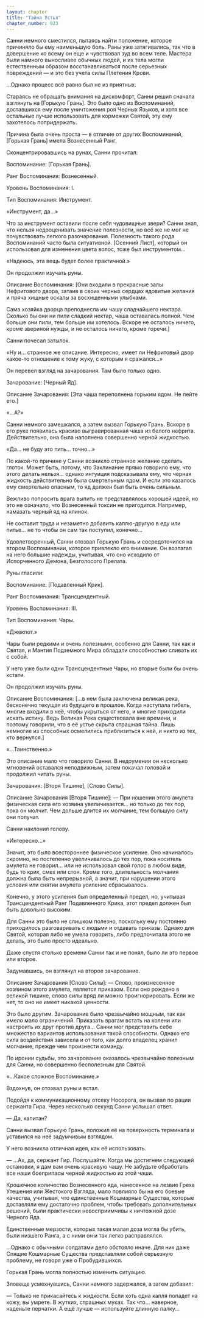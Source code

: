 ```yaml
---
layout: chapter
title: "Тайна Устья"
chapter_number: 923
---
```


Санни немного сместился, пытаясь найти положение, которое причиняло бы ему наименьшую боль. Раны уже затягивались, так что в довершение ко всему он еще и чувствовал зуд во всем теле. Мастера были намного выносливее обычных людей, и их тела могли естественным образом восстанавливаться после серьезных повреждений — и это без учета силы Плетения Крови.

...Однако процесс всё равно был не из приятных.

Стараясь не обращать внимания на дискомфорт, Санни решил сначала взглянуть на [Горькую Грань]. Это было одно из Воспоминаний, доставшихся ему после уничтожения роя Черных Языков, и хотя все остальные лучше использовать для кормежки Святой, эту ему захотелось попридержать.

Причина была очень проста — в отличие от других Воспоминаний, [Горькая Грань] имела Вознесенный Ранг.

Сконцентрировавшись на рунах, Санни прочитал:

Воспоминание: [Горькая Грань].

Ранг Воспоминания: Вознесенный.

Уровень Воспоминания: I.

Тип Воспоминания: Инструмент.

«Инструмент, да...»

Что за инструмент оставили после себя чудовищные звери? Санни знал, что нельзя недооценивать значение полезности, но всё же не мог не почувствовать легкого разочарования. Полезность такого рода Воспоминаний часто была ситуативной. [Осенний Лист], который он использовал для изменения цвета волос, тоже был инструментом...

«Надеюсь, эта вещь будет более практичной.»

Он продолжил изучать руны.

Описание Воспоминания: [Они входили в прекрасные залы Нефритового двора, затаив в своих черных сердцах ядовитые желания и пряча хищные оскалы за восхищенными улыбками.

Сама хозяйка дворца преподнесла им чашу сладчайшего нектара. Сколько бы они ни пили сладкий нектар, чаша оставалась полной. Чем больше они пили, тем больше им хотелось. Вскоре не осталось ничего, кроме звериной нужды, и не осталось ничего, кроме горечи.]

Санни почесал затылок.

«Ну и... странное же описание. Интересно, имеет ли Нефритовый двор какое-то отношение к тому жуку, с которым я сражался...»

Он перевел взгляд на зачарования. Там было только одно.

Зачарование: [Черный Яд].

Описание Зачарования: [Эта чаша переполнена горьким ядом. Не пейте его.]

«...А?»

Санни немного замешкался, а затем вызвал Горькую Грань. Вскоре в его руке появилась красиво выгравированная чаша из белого нефрита. Действительно, она была наполнена совершенно черной жидкостью.

«Да... не буду это пить... точно...»

По какой-то причине у Санни возникло странное желание сделать глоток. Может быть, потому, что Заклинание прямо говорило ему, что этого делать нельзя... однако интуиция подсказывала ему, что черная жидкость действительно была смертельным ядом. И если это казалось ему смертельно опасным, то яд должен был быть очень сильным.

Вежливо попросить врага выпить не представлялось хорошей идеей, но это не означало, что Вознесенный токсин не пригодится. Например, намазать черный яд на клинок.

Не составит труда и незаметно добавить каплю-другую в еду или питье... не то чтобы он сам так поступил, конечно...

Удовлетворенный, Санни отозвал Горькую Грань и сосредоточился на втором Воспоминании, которое привлекло его внимание. Он возлагал на него большие надежды, учитывая, что оно исходило от Испорченного Демона, Безголосого Прелата.

Руны гласили:

Воспоминание: [Подавленный Крик].

Ранг Воспоминания: Трансцендентный.

Уровень Воспоминания: III.

Тип Воспоминания: Чары.

«Джекпот.»

Чары были редкими и очень полезными, особенно для Санни, так как и Святая, и Мантия Подземного Мира обладали способностью сливать их с собой.

У него уже были одни Трансцендентные Чары, но вторые были бы очень кстати.

Он продолжил изучать руны.

Описание Воспоминания: [...в нем была заключена великая река, бесконечно текущая из будущего в прошлое. Когда наступала гибель, многие входили в неё, чтобы укрыться от него, и многие приходили искать истину. Ведь Великая Река существовала вне времени, и поэтому говорили, что в её устье скрыта страшная тайна. Лишь немногие из способных осмелились приблизиться к ней, и никто из тех, кто вернулся.]

«...Таинственно.»

Это описание мало что говорило Санни. В недоумении он несколько мгновений оставался неподвижным, затем покачал головой и продолжил читать руны.

Зачарования: [Вторя Тишине], [Слово Силы].

Описание Зачарования [Вторя Тишине]: — При ношении этого амулета физическая сила его хозяина увеличивается... но только до тех пор, пока он молчит. Чем дольше длится их молчание, тем большую силу они получат.

Санни наклонил голову.

«Интересно...»

Значит, это было всестороннее физическое усиление. Оно начиналось скромно, но постепенно увеличивалось до тех пор, пока носитель амулета не говорил... или не использовал свой голос в любом виде, будь то крик, смех или стон. Кроме того, длительность молчания должна была быть непрерывной, а значит, при нарушении этого условия или снятии амулета усиление сбрасывалось.

Конечно, у этого усиления был определенный предел, но, учитывая Трансцендентный Ранг Подавленного Крика, этот предел должен был быть довольно высоким.

Для Санни это было не слишком полезно, поскольку ему постоянно приходилось разговаривать с людьми и отдавать приказы. Однако для Святой, которая либо не умела говорить, либо предпочитала этого не делать, это было просто идеально.

Даже спустя столько времени Санни так и не понял, было ли это первое или второе.

Задумавшись, он взглянул на второе зачарование.

Описание Зачарования [Слово Силы]: — Слово, произнесенное хозяином этого амулета, является приказом. Если оно рождено в великой тишине, слово силы вряд ли можно проигнорировать. Если же нет, то оно не имеет никакой ценности.

Это было другим. Зачарование было чрезвычайно мощным, так как имело мало ограничений. Приказать врагам встать на колени или настроить их друг против друга... Санни мог представить себе множество вариантов использования такой способности. Однако его сила воздействия зависела и от того, как долго владелец хранил молчание, прежде чем произнести команду.

По иронии судьбы, это зачарование оказалось чрезвычайно полезным для Санни, но совершенно бесполезным для Святой.

«...Какое сложное Воспоминание.»

Вздохнув, он отозвал руны и встал.

Подойдя к коммуникационному отсеку Носорога, он вызвал по рации сержанта Гира. Через несколько секунд Санни услышал ответ.

— Да, капитан?

Санни вызвал Горькую Грань, положил её на поверхность терминала и уставился на неё задумчивым взглядом.

У него возникла отличная идея, как её использовать.

— ...Ах, да, сержант Гир. Послушайте. Когда мы достигнем следующей остановки, я дам вам очень красивую чашу. Не забудьте обработать все наши боеприпасы черной жидкостью из этой чаши.

Крошечное количество Вознесенного яда, нанесенное на лезвие Греха Утешения или Жестокого Взгляда, мало повлияло бы на его боевые качества, учитывая, что единственные Кошмарные Существа, которые доставляли ему достаточно проблем, чтобы требовать дополнительных решений, были практически невосприимчивы к ничтожной дозе Черного Яда.

Единственные мерзости, которых такая малая доза могла бы убить, были низшего Ранга, а с ними он и так легко расправлялся.

...Однако с обычными солдатами дело обстояло иначе. Для них даже Спящие Кошмарные Существа представляли собой серьезную проблему, не говоря уже о Пробудившихся.

Горькая Грань могла полностью изменить ситуацию.

Зловеще усмехнувшись, Санни немного задержался, а затем добавил:

— Только не прикасайтесь к жидкости. Если хоть одна капля попадет на кожу, вы умрете. В жутких, страшных муках. Так что... наверное, наденьте перчатки. А ещё лучше — используйте длинную палку...